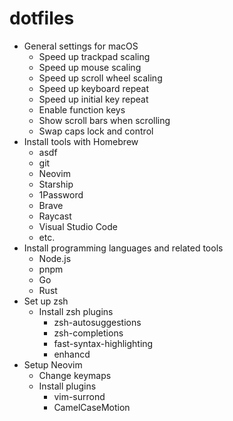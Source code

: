 # dotfiles

- General settings for macOS
  - Speed up trackpad scaling
  - Speed up mouse scaling
  - Speed up scroll wheel scaling
  - Speed up keyboard repeat
  - Speed up initial key repeat
  - Enable function keys
  - Show scroll bars when scrolling
  - Swap caps lock and control
- Install tools with Homebrew
  - asdf
  - git
  - Neovim
  - Starship
  - 1Password
  - Brave
  - Raycast
  - Visual Studio Code
  - etc.
- Install programming languages and related tools
  - Node.js
  - pnpm
  - Go
  - Rust
- Set up zsh
  - Install zsh plugins
    - zsh-autosuggestions
    - zsh-completions
    - fast-syntax-highlighting
    - enhancd
- Setup Neovim
  - Change keymaps
  - Install plugins
    - vim-surrond
    - CamelCaseMotion
